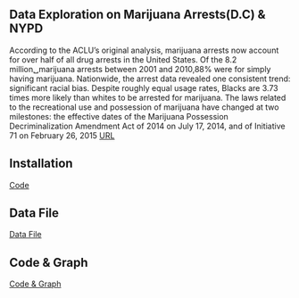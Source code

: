 ## Data Exploration on Marijuana Arrests(D.C) &amp; NYPD 
According to the ACLU’s original analysis, marijuana arrests now account for over half of all drug arrests in the United States. Of the 8.2 million␣marijuana arrests between 2001 and 2010,88% were for simply having marijuana. Nationwide, the arrest data revealed one consistent trend: significant racial bias. Despite roughly equal usage rates, Blacks are 3.73 times more likely than whites to be arrested for marijuana. The laws related to the recreational use and possession of marijuana have changed at two milestones: the effective dates of the Marijuana Possession Decriminalization Amendment Act of 2014 on July 17, 2014, and of Initiative 71 on February 26, 2015 [URL](https://mpdc.dc.gov/marijuana.)

## Installation
[Code](https://github.com/usamara/Marijuana-Arrest/blob/main/Installation.ipynb)

## Data File
[Data File](https://www.kaggle.com/code/utkarshx27/exploring-dc-marijuana-arrests-insights-trends/input)

## Code & Graph
[Code & Graph](https://github.com/usamara/Marijuana-Arrest/blob/main/Marijuana%20Arrest.ipynb)

